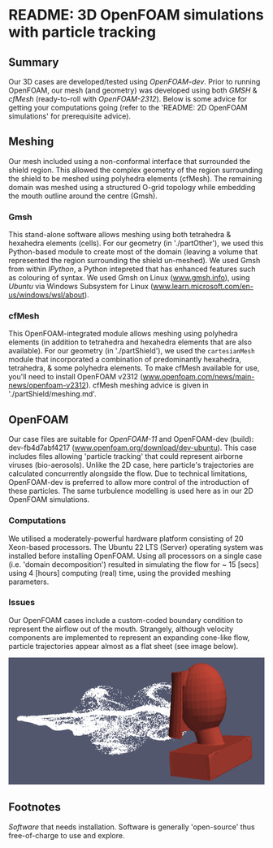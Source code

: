 # README: 3D OpenFOAM simulations with particle tracking
## Summary
Our 3D cases are developed/tested using _OpenFOAM-dev_. Prior to running OpenFOAM, our mesh (and geometry) was developed using both _GMSH_ & _cfMesh_ (ready-to-roll with _OpenFOAM-2312_). Below is some advice for getting your computations going (refer to the 'README: 2D OpenFOAM simulations' for prerequisite advice).

## Meshing
Our mesh included using a non-conformal interface that surrounded the shield region. This allowed the complex geometry of the region surrounding the shield to be meshed using polyhedra elements (cfMesh). The remaining domain was meshed using a structured O-grid topology while embedding the mouth outline around the centre (Gmsh).

### Gmsh
This stand-alone software allows meshing using both tetrahedra & hexahedra elements (cells). For our geometry (in './partOther'), we used this Python-based module to create most of the domain (leaving a volume that represented the region surrounding the shield un-meshed). We used Gmsh from within _IPython_, a Python intepreted that has enhanced features such as colouring of syntax. We used Gmsh on Linux (www.gmsh.info), using _Ubuntu_ via Windows Subsystem for Linux (www.learn.microsoft.com/en-us/windows/wsl/about). 

### cfMesh
This OpenFOAM-integrated module allows meshing using polyhedra elements (in addition to tetrahedra and hexahedra elements that are also available). For our geometry (in './partShield'), we used the `cartesianMesh` module that incorporated a combination of predominantly hexahedra, tetrahedra, & some polyhedra elements. To make cfMesh available for use, you'll need to install OpenFOAM v2312 (www.openfoam.com/news/main-news/openfoam-v2312). cfMesh meshing advice is given in './partShield/meshing.md'.

## OpenFOAM
Our case files are suitable for _OpenFOAM-11_ and OpenFOAM-dev (build): dev-fb4d7abf4217 (www.openfoam.org/download/dev-ubuntu). This case includes files allowing 'particle tracking' that could represent airborne viruses (bio-aerosols). Unlike the 2D case, here particle's trajectories are calculated concurrently alongside the flow. Due to technical limitations, OpenFOAM-dev is preferred to allow more control of the introduction of these particles. The same turbulence modelling is used here as in our 2D OpenFOAM simulations.

### Computations
We utilised a moderately-powerful hardware platform consisting of 20 Xeon-based processors. The Ubuntu 22 LTS (Server) operating system was installed before installing OpenFOAM. Using all processors on a single case (i.e. 'domain decomposition') resulted in simulating the flow for ~ 15 [secs] using 4 [hours] computing (real) time, using the provided meshing parameters.

### Issues
Our OpenFOAM cases include a custom-coded boundary condition to represent the airflow out of the mouth. Strangely, although velocity components are implemented to represent an expanding cone-like flow, particle trajectories appear almost as a flat sheet (see image below).

<p align="center">
  <img src="./flow-sheet.png" width="600" height="250"/>
</p>

## Footnotes
_Software_ that needs installation. Software is generally 'open-source' thus free-of-charge to use and explore.